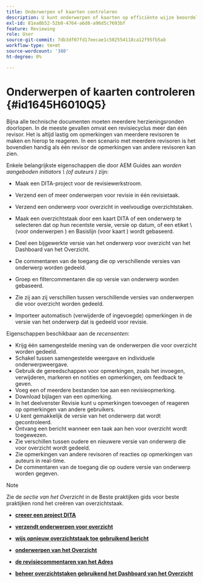 ```yaml
---
title: Onderwerpen of kaarten controleren
description: U kunt onderwerpen of kaarten op efficiënte wijze beoordelen in AEM Guides voor een vloeiende inhoudsevaluatie. De functies voor auteurs en revisoren in AEM Guides kennen.
exl-id: 81ea0b52-52b0-4764-a6d8-a96d5c7693bf
feature: Reviewing
role: User
source-git-commit: 7db3df07fd17eecae1c502554118ca12f95fb5ab
workflow-type: tm+mt
source-wordcount: '380'
ht-degree: 0%

---
```


# Onderwerpen of kaarten controleren {#id1645H6010Q5}

Bijna alle technische documenten moeten meerdere herzieningsronden doorlopen. In de meeste gevallen omvat een revisiecyclus meer dan één revisor. Het is altijd lastig om opmerkingen van meerdere revisoren te maken en hierop te reageren. In een scenario met meerdere revisoren is het bovendien handig als één revisor de opmerkingen van andere revisoren kan zien.

Enkele belangrijkste eigenschappen die door AEM Guides aan *worden aangeboden initiators \ (of auteurs \)* zijn:

- Maak een DITA-project voor de revisiewerkstroom.
- Verzend een of meer onderwerpen voor revisie in één revisietaak.

- Verzend een onderwerp voor overzicht in veelvoudige overzichtstaken.

- Maak een overzichtstaak door een kaart DITA of een onderwerp te selecteren dat op hun recentste versie, versie op datum, of een etiket \ (voor onderwerpen \) en Basislijn \(voor kaart \) wordt gebaseerd.

- Deel een bijgewerkte versie van het onderwerp voor overzicht van het Dashboard van het Overzicht.

- De commentaren van de toegang die op verschillende versies van onderwerp worden gedeeld.

- Groep en filtercommentaren die op versie van onderwerp worden gebaseerd.

- Zie zij aan zij verschillen tussen verschillende versies van onderwerpen die voor overzicht worden gedeeld.

- Importeer automatisch \(verwijderde of ingevoegde\) opmerkingen in de versie van het onderwerp dat is gedeeld voor revisie.


Eigenschappen beschikbaar aan de *recensenten*:

- Krijg één samengestelde mening van de onderwerpen die voor overzicht worden gedeeld.
- Schakel tussen samengestelde weergave en individuele onderwerpweergave.
- Gebruik de gereedschappen voor opmerkingen, zoals het invoegen, verwijderen, markeren en notities en opmerkingen, om feedback te geven.
- Voeg een of meerdere bestanden toe aan een revisieopmerking.
- Download bijlagen van een opmerking.
- In het deelvenster Revisie kunt u opmerkingen toevoegen of reageren op opmerkingen van andere gebruikers.
- U kent gemakkelijk de versie van het onderwerp dat wordt gecontroleerd.
- Ontvang een bericht wanneer een taak aan hen voor overzicht wordt toegewezen.
- Zie verschillen tussen oudere en nieuwere versie van onderwerp die voor overzicht wordt gedeeld.
- Zie opmerkingen van andere revisoren of reacties op opmerkingen van auteurs in real-time.
- De commentaren van de toegang die op oudere versie van onderwerp worden gegeven.

>[!NOTE]
>
> Zie de *sectie van het Overzicht* in de Beste praktijken gids voor beste praktijken rond het creëren van overzichtstaak.

- **[creeer een project DITA](authoring-create-dita-project.md)**

- **[verzendt onderwerpen voor overzicht](review-send-topics-for-review.md)**

- **[wijs opnieuw overzichtstaak toe gebruikend bericht](reassign-review-using-notification.md)**

- **[onderwerpen van het Overzicht](review-topics.md)**

- **[de revisiecommentaren van het Adres](review-address-review-comments.md)**

- **[beheer overzichtstaken gebruikend het Dashboard van het Overzicht](review-manage-tasks-review-dashboard.md)**
